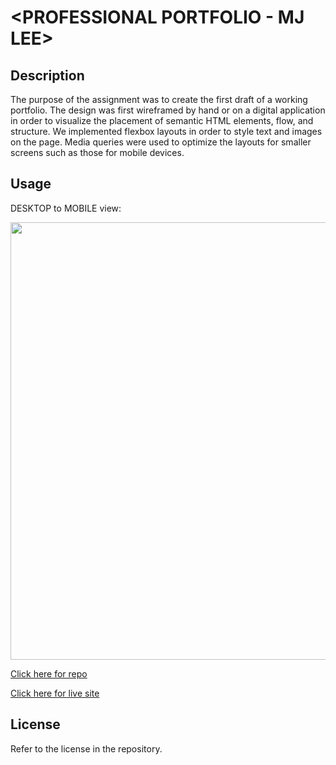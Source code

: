 # <PROFESSIONAL PORTFOLIO - MJ LEE>

## Description

The purpose of the assignment was to create the first draft of a working portfolio. The design was first wireframed by hand or on a digital application in order to visualize the placement of semantic HTML elements, flow, and structure. We implemented flexbox layouts in order to style text and images on the page. Media queries were used to optimize the layouts for smaller screens such as those for mobile devices.

## Usage

DESKTOP to MOBILE view:

<img src="https://github.com/myrojoylee/professional-portfolio-mj-lee/blob/main/assets/images/portfolio_demo.gif" width = "700" />

[Click here for repo](https://github.com/myrojoylee/professional-portfolio-mj-lee)

[Click here for live site](https://myrojoylee.github.io/professional-portfolio-mj-lee/)

## License

Refer to the license in the repository.
